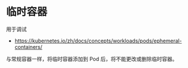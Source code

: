 # 临时容器

用于调试

* https://kubernetes.io/zh/docs/concepts/workloads/pods/ephemeral-containers/

与常规容器一样，将临时容器添加到 Pod 后，将不能更改或删除临时容器。

